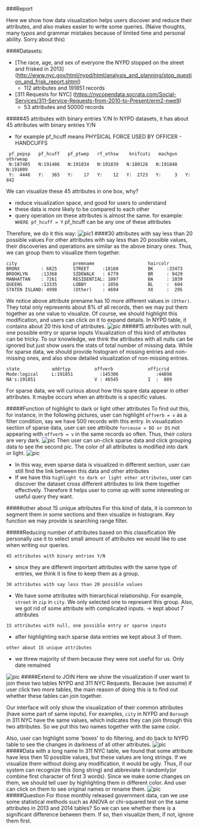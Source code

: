 ###Report

Here we show how data visualization helps users discover
and reduce their attributes, and also makes easier to write some queries.
(Naive thoughts, many typos and grammar mistakes because of limited time and personal
ability. Sorry about this)

####Datasets:
- [The race, age, and sex of everyone the NYPD stopped on the street and frisked in 2013]
(http://www.nyc.gov/html/nypd/html/analysis_and_planning/stop_question_and_frisk_report.shtml)
   - 112 attributes and 191851 records
- [311 Requests for NYC]
(https://nycopendata.socrata.com/Social-Services/311-Service-Requests-from-2010-to-Present/erm2-nwe9)
   - 53 attributes and 50000 records

#####45 attributes with binary entries Y/N
In NYPD datasets, it has about 45 attributes with binary entries Y/N
- for example pf_hcuff means PHYSICAL FORCE USED BY OFFICER - HANDCUFFS

```
 pf_pepsp   pf_hcuff   pf_ptwep   rf_othsw    knifcuti   machgun    othrweap    
 N:187405   N:191486   N:191834   N:191839   N:189128   N:191848   N:191009      
 Y:  4446   Y:   365   Y:    17   Y:    12   Y:  2723   Y:     3   Y:   842  
```

We can visualize these 45 attributes in one box, why?
- reduce visualization space, and good for users to understand
- these data is more likely to be compared to each other
- query operation on these attributes is almost the same. for example:
`WHERE pf_hcuff = Y` pf_hcuff can be any one of these attributes

Therefore, we do it this way:
![pic1](/images/pic1)
####30 attributes with say less than 20 possible values
For other attributes with say less than 20 possible values, their discoveries and
operations are similar as the above binary ones. Thus, we can group them to
visualize them together.

```
city                     premname                    haircolr
BRONX        : 6825      STREET     :18160           BK     :33473
BROOKLYN     :13368      SIDEWALK   : 6779           BR     : 9429
MANHATTAN    : 7261      RESIDENTIAL: 1097           BA     : 1039           
QUEENS       :13335      LOBBY      : 1056           BL     :  604                  
STATEN ISLAND: 4998      (Other)    : 4694           XX     :  295
```
We notice above attribute prename has 10 more different values in `(Other)`. They
total only represents about 8% of all records, then we may put them together as
one value to visualize. Of course, we should highlight this modification, and
users can click on it to expand details.
In NYPD table, it contains about 20 this kind of attributes.
![pic](/images/pic2)
#####15 attributes with null, one possible entry or sparse inputs
Visualization of this kind of attributes can be tricky. To our knowledge, we
think the attributes with all nulls can be ignored but just show users the stats
of total number of missing data. While for sparse data, we should provide histogram
of missing entries and non-missing ones, and also show detailed visualization of
non-missing entries.


```
state            addrtyp         offverb             officrid
Mode:logical     L:191851          :145306              :44898
NA's:191851                      V : 46545           I  :  889
```
For sparse data, we will curious about how this spare data appear in other
attributes. It maybe occurs when an attribute is a specific values.

#####Function of highlight to dark or light other attributes
To find out this, for instance, in the following pictures, user can highlight
`offverb = v` as a filter condition, say we have 500 records with this entry.
In visualization section of sparse data, user can see attribute `forceuse = DO or DS`
not appearing with `offverb = v` in the same records so often. Thus, their colors
are very dark.
![pic](/images/pic3)
Then user can un-click sparse data and click grouping data to see
the second pic. The color of all attributes is modified into dark or light.
![pic](/images/pic2)
- In this way, even sparse data is visualized in different section, user can still
find the link between this data and other attributes
- If we have this `highlight to dark or light other attributes`, user can discover
the dataset cross different attributes to link them together effectively. Therefore
it helps user to come up with some interesting or useful query they want.


#####other about 15 unique attributes
For this kind of data, it is common to segment them in some sections and then
visualize in histogram. Key function we may provide is searching range filter.

#####Reducing number of attributes based on this classification
We personally use it to select small amount of attributes we would like to use
when writing our queries.

`45 attributes with binary entries Y/N`
- since they are different important attributes with the same type of entries, we
think it is fine to keep them as a group.

`30 attributes with say less than 20 possible values`
- We have some attributes with hierarchical relationship. For example, `street`
in `zip` in `city`. We only selected one to represent this group. Also, we got
rid of some attribute with complicated inputs. -> kept about 7 attributes

`15 attributes with null, one possible entry or sparse inputs`
- after highlighting each sparse data entries we kept about 3 of them.

`other about 15 unique attributes`
- we threw majority of them because they were not useful for us. Only date remained

![pic](/images/pic4)
#####Extend to JOIN
Here we show the visualization if user want to join these two tables NYPD and
311 NYC Requests. Because (we assume) if user click two more tables, the main
reason of doing this is to find out whether these tables can join together.

Our interface will only show the visualization of their common attributes (have
some part of same inputs). For examples, `city` in NYPD and `Borough` in 311 NYC
have the same values, which indicates they can join through this two attributes.
So we put this two names together with the same color.

Also, user can highlight some 'boxes' to do filtering, and do back to NYPD table
to see the changes in darkness of all other attributes.
![pic](/images/pic5)
#####Data with a long name
In 311 NYC table, we found that some attribute have less then 10 possible values,
but these values are long strings. If we visualize them without doing any
modification, it would be ugly. Thus, if our system can recognize this (long string)
and abbreviate it randomly(or combine first character of first 3 words). Since we
make some changes on them, we should tell user by highlighting them in different
color. And user can click on them to see original names or rename them.
![pic](/images/pic6)
#####Question
For those monthly released government data, can we use some statistical methods
such as ANOVA or chi-squared test on the same attributes in 2013 and 2014 tables?
So we can see whether there is a significant difference between them. If so, then visualize
them, if not, ignore them first.
